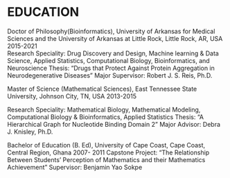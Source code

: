# EDUCATION
 Doctor of Philosophy(Bioinformatics), University of Arkansas for Medical Sciences and the University of Arkansas at Little Rock, Little Rock, AR, USA	2015-2021	
 Research Speciality: Drug Discovery and Design, Machine learning & Data Science, Applied Statistics, Computational Biology, Bioinformatics, and Neuroscience
    Thesis: “Drugs that Protect Against Protein Aggregation in Neurodegenerative Diseases”
          Major Supervisor: Robert J. S. Reis, Ph.D.

Master of Science	(Mathematical Sciences), East Tennessee State University, Johnson City, TN, USA	2013-2015

Research Speciality: Mathematical Biology, Mathematical Modeling, Computational Biology & Bioinformatics, Applied Statistics
       Thesis: “A Hierarchical Graph for Nucleotide Binding Domain 2”
           Major Advisor: Debra J. Knisley, Ph.D.	

Bachelor of Education (B. Ed), University of Cape Coast, Cape Coast, Central Region, Ghana	2007- 2011
           Capstone Project: “The Relationship Between Students’ Perception of Mathematics and their Mathematics Achievement”
              Supervisor: Benjamin Yao Sokpe	

